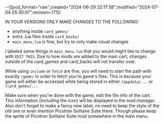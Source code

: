 --[[pod_format="raw",created="2024-06-29 22:17:58",modified="2024-07-04 05:30:07",revision=171]]

IN YOUR VERSIONS
ONLY MAKE CHANGES TO THE FOLLOWING:

- anything inside `card_games/`
- extra .lua files inside `card_backs/`
- `main_menu.lua` is fine, but try to only make visual changes

I labeled some things in `main_menu.lua` that you would might like to change with `EDIT THIS`.
Due to how mods are added to the main cart, changes outside of the card_games and card_backs will not transfer over.

While using `include` or `fetch` are fine, you will need to start the path with exactly `/game/` in order to fetch you're game's files.
This is because your game will either be accessed while being stored in either `/appdata/...` or `/card_games/...`

Make sure when you're done with the game, edit the file info of the cart.
This information (including the icon) will be displayed in the mod manager.
Also don't forget to make a fancy new label, no need to keep the style of the old one or even mention Picotron Solitaire Suite there.
Though please keep the sprite of Picotron Solitaire Suite mod somewhere in the main menu.
